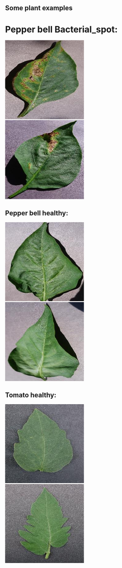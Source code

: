 ## Some plant examples
# Pepper bell Bacterial_spot:
<img src="1-0022d6b7-d47c-4ee2-ae9a-392a53f48647___JR_B.Spot 8964.jpg" alt="Image 1" width="256">
<img src="2-006adb74-934f-448f-a14f-62181742127b___JR_B.Spot 3395.jpg" alt="Image 2" width="256">

## Pepper bell healthy:
<img src="3-00100ffa-095e-4881-aebf-61fe5af7226e___JR_HL 7886.jpg" alt="Image 3" width="256">
<img src="4-00208a93-7687-4e8c-b79e-3138687e0f38___JR_HL 7955.jpg" alt="Image 4" width="256">

## Tomato healthy:
<img src="5-000146ff-92a4-4db6-90ad-8fce2ae4fddd___GH_HL Leaf 259.1.jpg" alt="Image 5" width="256">
<img src="6-000bf685-b305-408b-91f4-37030f8e62db___GH_HL Leaf 308.1.jpg" alt="Image 6" width="256">

